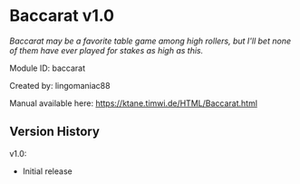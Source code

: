 # Baccarat v1.0
*Baccarat may be a favorite table game among high rollers, but I'll bet none of them have ever played for stakes as high as this.*

Module ID: baccarat

Created by: lingomaniac88

Manual available here: https://ktane.timwi.de/HTML/Baccarat.html

## Version History

v1.0:
- Initial release
